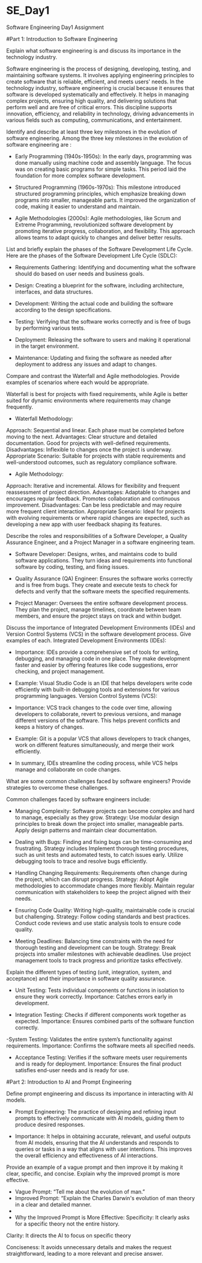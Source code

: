 # SE_Day1
Software Engineering Day1 Assignment

#Part 1: Introduction to Software Engineering

Explain what software engineering is and discuss its importance in the technology industry. 

Software engineering is the process of designing, developing, testing, and maintaining software systems. It involves applying engineering principles to create software that is reliable, efficient, and meets users' needs. In the technology industry, software engineering is crucial because it ensures that software is developed systematically and effectively. It helps in managing complex projects, ensuring high quality, and delivering solutions that perform well and are free of critical errors. This discipline supports innovation, efficiency, and reliability in technology, driving advancements in various fields such as computing, communications, and entertainment.



Identify and describe at least three key milestones in the evolution of software engineering.
Among the three key milestones in the evolution of software engineering are :

- Early Programming (1940s-1950s): In the early days, programming was done manually using machine code and assembly language. The focus was on creating basic programs for simple tasks. This period laid the foundation for more complex software development.

- Structured Programming (1960s-1970s): This milestone introduced structured programming principles, which emphasize breaking down programs into smaller, manageable parts. It improved the organization of code, making it easier to understand and maintain.

- Agile Methodologies (2000s): Agile methodologies, like Scrum and Extreme Programming, revolutionized software development by promoting iterative progress, collaboration, and flexibility. This approach allows teams to adapt quickly to changes and deliver better results.



List and briefly explain the phases of the Software Development Life Cycle.
Here are the phases of the Software Development Life Cycle (SDLC):

- Requirements Gathering: Identifying and documenting what the software should do based on user needs and business goals.

- Design: Creating a blueprint for the software, including architecture, interfaces, and data structures.

- Development: Writing the actual code and building the software according to the design specifications.

- Testing: Verifying that the software works correctly and is free of bugs by performing various tests.

- Deployment: Releasing the software to users and making it operational in the target environment.

- Maintenance: Updating and fixing the software as needed after deployment to address any issues and adapt to changes.



Compare and contrast the Waterfall and Agile methodologies. Provide examples of scenarios where each would be appropriate.

Waterfall is best for projects with fixed requirements, while Agile is better suited for dynamic environments where requirements may change frequently.

- Waterfall Methodology:

Approach: Sequential and linear. Each phase must be completed before moving to the next.
Advantages: Clear structure and detailed documentation. Good for projects with well-defined requirements.
Disadvantages: Inflexible to changes once the project is underway.
Appropriate Scenario: Suitable for projects with stable requirements and well-understood outcomes, such as regulatory compliance software.

- Agile Methodology:

Approach: Iterative and incremental. Allows for flexibility and frequent reassessment of project direction.
Advantages: Adaptable to changes and encourages regular feedback. Promotes collaboration and continuous improvement.
Disadvantages: Can be less predictable and may require more frequent client interaction.
Appropriate Scenario: Ideal for projects with evolving requirements or where rapid changes are expected, such as developing a new app with user feedback shaping its features.



Describe the roles and responsibilities of a Software Developer, a Quality Assurance Engineer, and a Project Manager in a software engineering team.

- Software Developer: Designs, writes, and maintains code to build software applications. They turn ideas and requirements into functional software by coding, testing, and fixing issues.

- Quality Assurance (QA) Engineer: Ensures the software works correctly and is free from bugs. They create and execute tests to check for defects and verify that the software meets the specified requirements.

- Project Manager: Oversees the entire software development process. They plan the project, manage timelines, coordinate between team members, and ensure the project stays on track and within budget.



Discuss the importance of Integrated Development Environments (IDEs) and Version Control Systems (VCS) in the software development process. Give examples of each.
Integrated Development Environments (IDEs):

- Importance: IDEs provide a comprehensive set of tools for writing, debugging, and managing code in one place. They make development faster and easier by offering features like code suggestions, error checking, and project management.
- Example: Visual Studio Code is an IDE that helps developers write code efficiently with built-in debugging tools and extensions for various programming languages.
Version Control Systems (VCS):

- Importance: VCS track changes to the code over time, allowing developers to collaborate, revert to previous versions, and manage different versions of the software. This helps prevent conflicts and keeps a history of changes.
- Example: Git is a popular VCS that allows developers to track changes, work on different features simultaneously, and merge their work efficiently.
- In summary, IDEs streamline the coding process, while VCS helps manage and collaborate on code changes.



What are some common challenges faced by software engineers? Provide strategies to overcome these challenges.

Common challenges faced by software engineers include:

- Managing Complexity: Software projects can become complex and hard to manage, especially as they grow.
Strategy: Use modular design principles to break down the project into smaller, manageable parts. Apply design patterns and maintain clear documentation.

- Dealing with Bugs: Finding and fixing bugs can be time-consuming and frustrating.
Strategy includes Implement thorough testing procedures, such as unit tests and automated tests, to catch issues early. Utilize debugging tools to trace and resolve bugs efficiently.

- Handling Changing Requirements: Requirements often change during the project, which can disrupt progress.
Strategy: Adopt Agile methodologies to accommodate changes more flexibly. Maintain regular communication with stakeholders to keep the project aligned with their needs.

- Ensuring Code Quality: Writing high-quality, maintainable code is crucial but challenging.
Strategy: Follow coding standards and best practices. Conduct code reviews and use static analysis tools to ensure code quality.

- Meeting Deadlines: Balancing time constraints with the need for thorough testing and development can be tough.
Strategy: Break projects into smaller milestones with achievable deadlines. Use project management tools to track progress and prioritize tasks effectively.



Explain the different types of testing (unit, integration, system, and acceptance) and their importance in software quality assurance.

- Unit Testing: Tests individual components or functions in isolation to ensure they work correctly.
Importance: Catches errors early in development.

- Integration Testing: Checks if different components work together as expected. Importance: Ensures combined parts of the software function correctly.

-System Testing: Validates the entire system’s functionality against requirements. 
Importance: Confirms the software meets all specified needs.

- Acceptance Testing: Verifies if the software meets user requirements and is ready for deployment.
Importance: Ensures the final product satisfies end-user needs and is ready for use.



#Part 2: Introduction to AI and Prompt Engineering

Define prompt engineering and discuss its importance in interacting with AI models.
- Prompt Engineering: The practice of designing and refining input prompts to effectively communicate with AI models, guiding them to produce desired responses.

- Importance: It helps in obtaining accurate, relevant, and useful outputs from AI models, ensuring that the AI understands and responds to queries or tasks in a way that aligns with user intentions. This improves the overall efficiency and effectiveness of AI interactions.


Provide an example of a vague prompt and then improve it by making it clear, specific, and concise. Explain why the improved prompt is more effective.
- Vague Prompt: “Tell me about the evolution of man.”
- Improved Prompt: “Explain the Charles Darwin's evolution of man theory in a clear and detailed manner.
- 
- Why the Improved Prompt is More Effective:
Specificity: It clearly asks for a specific theory not the entire history.

Clarity: It directs the AI to focus on specific theory  

Conciseness: It avoids unnecessary details and makes the request straightforward, leading to a more relevant and precise answer. 
